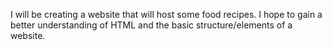 I will be creating a website that will host some food recipes. I hope to gain a better understanding of HTML and the basic structure/elements of a website. 